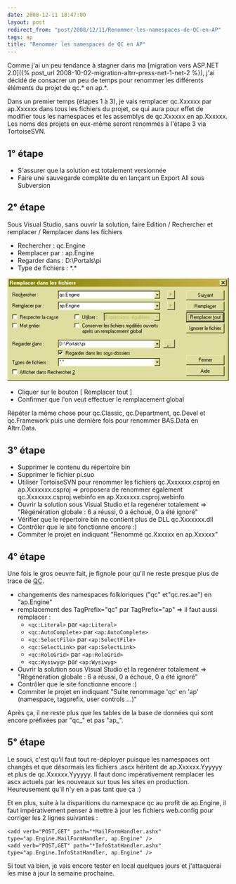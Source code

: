 ```yaml
---
date: 2008-12-11 18:47:00
layout: post
redirect_from: "post/2008/12/11/Renommer-les-namespaces-de-QC-en-AP"
tags: ap
title: "Renommer les namespaces de QC en AP"
---
```


Comme j'ai un peu tendance à stagner dans ma [migration vers ASP.NET 2.0]({% post_url 2008-10-02-migration-altrr-press-net-1-net-2 %}), j'ai décidé de consacrer un peu de temps
pour renommer les différents éléments du projet de qc.\* en ap.\*.

Dans un premier temps (étapes 1 à 3), je vais remplacer qc.Xxxxxx par
ap.Xxxxxx dans tous les fichiers du projet, ce qui aura pour effet de modifier
tous les namespaces et les assemblys de qc.Xxxxxx en ap.Xxxxxx. Les noms des
projets en eux-même seront renommés à l'étape 3 via TortoiseSVN.

## 1° étape

* S'assurer que la solution est totalement versionnée
* Faire une sauvegarde complète du en lançant un Export All sous
Subversion

## 2° étape

Sous Visual Studio, sans ouvrir la solution, faire Edition / Rechercher et
remplacer / Remplacer dans les fichiers

* Rechercher : qc.Engine
* Remplacer par : ap.Engine
* Regarder dans : D:\Portals\pi
* Type de fichiers : \*.\*

![](/public/2008/renommer-en-ap.png)

* Cliquer sur le bouton [ Remplacer tout ]
* Confirmer que l'on veut effectuer le remplacement global

Répéter la même chose pour qc.Classic, qc.Department, qc.Devel et
qc.Framework puis une dernière fois pour renommer BAS.Data en Altrr.Data.

## 3° étape

* Supprimer le contenu du répertoire bin
* Supprimer le fichier pi.suo
* Utiliser TortoiseSVN pour renommer les fichiers qc.Xxxxxxx.csproj en
ap.Xxxxxxx.csproj => proposera de renommer également
qc.Xxxxxxx.csproj.webinfo en ap.Xxxxxxx.csproj.webinfo
* Ouvrir la solution sous Visual Studio et la regenérer totalement =>
"Régénération globale : 6 a réussi, 0 a échoué, 0 a été ignoré"
* Vérifier que le répertoire bin ne contient plus de DLL qc.Xxxxxxx.dll
* Contrôler que le site fonctionne encore :)
* Commiter le projet en indiquant "Renommé qc.Xxxxxx en ap.Xxxxxx"

## 4° étape

Une fois le gros oeuvre fait, je fignole pour qu'il ne reste presque plus de
trace de [QC](/tags/qc/).

* changements des namespaces folkloriques ("qc" et"qc.res.ae") en
"ap.Engine"
* remplacement des TagPrefix="qc" par TagPrefix="ap" => il faut aussi
remplacer :
  - `<qc:Literal>` par `<ap:Literal>`
  - `<qc:AutoComplete>` par `<ap:AutoComplete>`
  - `<qc:SelectFile>` par `<ap:SelectFile>`
  - `<qc:SelectLink>` par `<ap:SelectLink>`
  - `<qc:RoleGrid>` par `<ap:RoleGrid>`
  - `<qc:Wysiwyg>` par `<ap:Wysiwyg>`
* Ouvrir la solution sous Visual Studio et la regenérer totalement =>
"Régénération globale : 6 a réussi, 0 a échoué, 0 a été ignoré"
* Contrôler que le site fonctionne encore :)
* Commiter le projet en indiquant "Suite renommage 'qc' en 'ap' (namespace,
tagprefix, user controls ...)"

Après ça, il ne reste plus que les tables de la base de données qui sont
encore préfixées par "qc_" et pas "ap_".

## 5° étape

Le souci, c'est qu'il faut tout re-déployer puisque les namespaces ont
changés et que désormais les fichiers .ascx héritent de ap.Xxxxxx.Yyyyyy et
plus de qc.Xxxxxx.Yyyyyy. Il faut donc impérativement remplacer les ascx
actuels par les nouveaux sur tous les sites en production. Heureusement qu'il
n'y en a pas tant que ça :)

Et en plus, suite à la disparitions du namespace qc au profit de ap.Engine,
il faut impérativement penser à mettre à jour les fichiers web.config pour
corriger les 2 lignes suivantes :

```
<add verb="POST,GET" path="*MailFormHandler.ashx" type="ap.Engine.MailFormHandler, ap.Engine" />
<add verb="POST,GET" path="*InfoStatHandler.ashx" type="ap.Engine.InfoStatHandler, ap.Engine" />
```

Si tout va bien, je vais encore tester en local quelques jours et
j'attaquerai les mise à jour la semaine prochaine.
